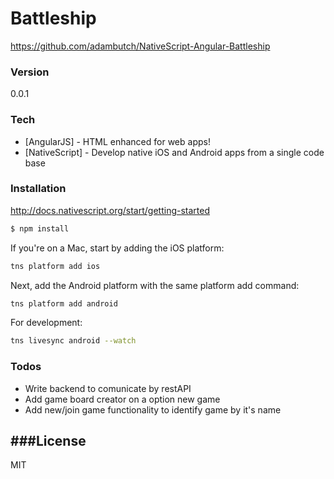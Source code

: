 # Battleship

https://github.com/adambutch/NativeScript-Angular-Battleship

### Version
0.0.1

### Tech

* [AngularJS] - HTML enhanced for web apps!
* [NativeScript] - Develop native iOS and Android apps from a single code base

### Installation

http://docs.nativescript.org/start/getting-started

```sh
$ npm install
```

If you're on a Mac, start by adding the iOS platform:

```sh
tns platform add ios
```

Next, add the Android platform with the same platform add command:

```sh
tns platform add android
```

For development:

```sh
tns livesync android --watch
```


### Todos

 - Write backend to comunicate by restAPI
 - Add game board creator on a option new game
 - Add new/join game functionality to identify game by it's name

###License
----

MIT

